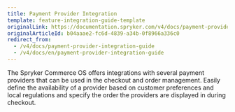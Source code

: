 ```yaml
---
title: Payment Provider Integration
template: feature-integration-guide-template
originalLink: https://documentation.spryker.com/v4/docs/payment-provider-integration-guide
originalArticleId: b04aaae2-fc6d-4839-a34b-0f8966a336c0
redirect_from:
  - /v4/docs/payment-provider-integration-guide
  - /v4/docs/en/payment-provider-integration-guide
---
```


The Spryker Commerce OS offers integrations with several payment providers that can be used in the checkout and order management. Easily define the availability of a provider based on customer preferences and local regulations and specify the order the providers are displayed in during checkout.

